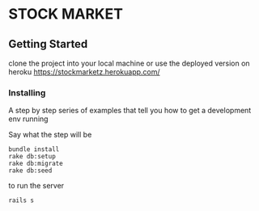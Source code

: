 # STOCK MARKET
## Getting Started
clone the project into your local machine 
or use the deployed version on heroku https://stockmarketz.herokuapp.com/

### Installing

A step by step series of examples that tell you how to get a development env running

Say what the step will be
```
bundle install
rake db:setup
rake db:migrate 
rake db:seed
```
to run the server 
```
rails s
```
